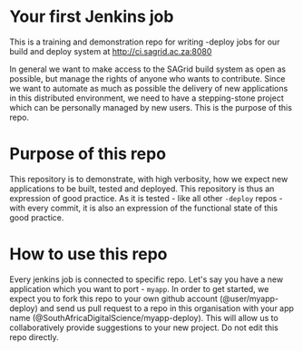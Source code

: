 # Your first Jenkins job 

This is a training and demonstration repo for writing -deploy jobs for our build and deploy system at http://ci.sagrid.ac.za:8080

In general we want to make access to the SAGrid build system as open as possible, but manage the rights of anyone who wants to contribute. Since we want to automate as much as possible the delivery of new applications in this distributed environment, we need to have a stepping-stone project which can be personally managed by new users. This is the purpose of this repo. 

# Purpose  of this repo

This repository is to demonstrate, with high verbosity, how we expect new applications to be built, tested and deployed. This repository is thus an expression of good practice. As it is tested - like all other `-deploy` repos - with every commit, it is also an expression of the functional state of this good practice. 

# How to use this repo

Every jenkins job is connected to specific repo. Let's say you have a new application which you want to port - `myapp`. In order to get started, we expect you to fork this repo to your own github account (@user/myapp-deploy) and send us pull request to a repo in this organisation with your app name (@SouthAfricaDigitalScience/myapp-deploy). This will allow us to collaboratively provide suggestions to your new project. Do not edit this repo directly.

